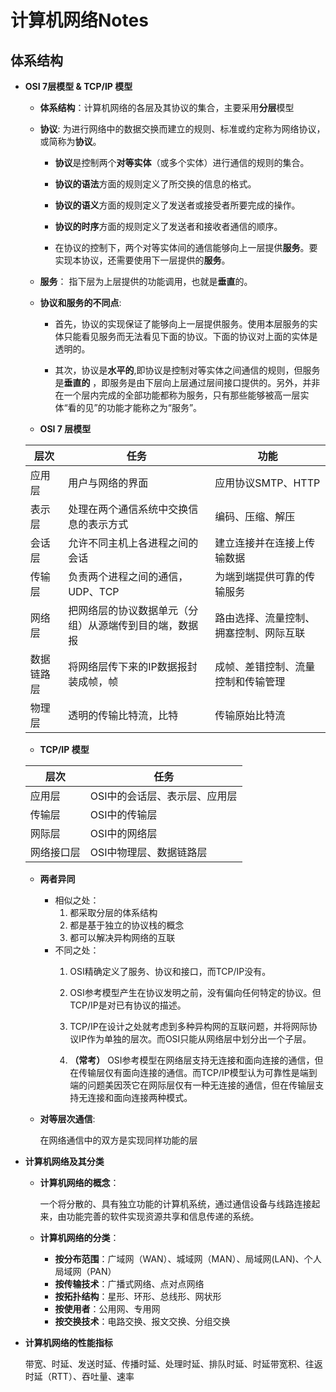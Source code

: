# 计算机网络Notes

## 体系结构

+ **OSI 7层模型 & TCP/IP 模型**  
    + **体系结构**：计算机网络的各层及其协议的集合，主要采用**分层**模型  

    + **协议**: 为进行网络中的数据交换而建立的规则、标准或约定称为网络协议，或简称为**协议**。  
        + **协议**是控制两个**对等实体**（或多个实体）进行通信的规则的集合。  
        
        + **协议的语法**方面的规则定义了所交换的信息的格式。  

        + **协议的语义**方面的规则定义了发送者或接受者所要完成的操作。  

        + **协议的时序**方面的规则定义了发送者和接收者通信的顺序。

        + 在协议的控制下，两个对等实体间的通信能够向上一层提供**服务**。要实现本协议，还需要使用下一层提供的**服务**。
    
    + **服务**： 指下层为上层提供的功能调用，也就是**垂直**的。  

    + **协议和服务的不同点**:

        + 首先，协议的实现保证了能够向上一层提供服务。使用本层服务的实体只能看见服务而无法看见下面的协议。下面的协议对上面的实体是透明的。  

        + 其次，协议是**水平的**,即协议是控制对等实体之间通信的规则，但服务是**垂直的** ，即服务是由下层向上层通过层间接口提供的。另外，并非在一个层内完成的全部功能都称为服务，只有那些能够被高一层实体“看的见”的功能才能称之为“服务”。
    
    + **OSI 7 层模型**
    
    层次|任务|功能  
    ---|---|---
    应用层|用户与网络的界面|应用协议SMTP、HTTP
    表示层|处理在两个通信系统中交换信息的表示方式|编码、压缩、解压
    会话层|允许不同主机上各进程之间的会话|建立连接并在连接上传输数据
    传输层|负责两个进程之间的通信，UDP、TCP|为端到端提供可靠的传输服务
    网络层|把网络层的协议数据单元（分组）从源端传到目的端，数据报|路由选择、流量控制、拥塞控制、网际互联
    数据链路层|将网络层传下来的IP数据报封装成帧，帧|成帧、差错控制、流量控制和传输管理
    物理层|透明的传输比特流，比特|传输原始比特流  

    + **TCP/IP 模型**

    层次|任务 
    ---|---
    应用层| OSI中的会话层、表示层、应用层  
    传输层| OSI中的传输层  
    网际层| OSI中的网络层
    网络接口层|OSI中物理层、数据链路层  

    + **两者异同**   
        + 相似之处：  
            1. 都采取分层的体系结构  
            2. 都是基于独立的协议栈的概念  
            3. 都可以解决异构网络的互联
        + 不同之处：  
            1. OSI精确定义了服务、协议和接口，而TCP/IP没有。  

            2. OSI参考模型产生在协议发明之前，没有偏向任何特定的协议。但TCP/IP是对已有协议的描述。  
            3. TCP/IP在设计之处就考虑到多种异构网的互联问题，并将网际协议IP作为单独的层次。而OSI只能从网络层中划分出一个子层。  
            4. **（常考）** OSI参考模型在网络层支持无连接和面向连接的通信，但在传输层仅有面向连接的通信。而TCP/IP模型认为可靠性是端到端的问题美因茨它在网际层仅有一种无连接的通信，但在传输层支持无连接和面向连接两种模式。
    
    + **对等层次通信**:  
      
      在网络通信中的双方是实现同样功能的层

+ **计算机网络及其分类**

    + **计算机网络的概念**：  

        一个将分散的、具有独立功能的计算机系统，通过通信设备与线路连接起来，由功能完善的软件实现资源共享和信息传递的系统。  
    
    + **计算机网络的分类**：  

        + **按分布范围**：广域网（WAN）、城域网（MAN）、局域网(LAN)、个人局域网（PAN）  
        + **按传输技术**：广播式网络、点对点网络
        + **按拓扑结构**：星形、环形、总线形、网状形
        + **按使用者**：公用网、专用网 
        + **按交换技术**：电路交换、报文交换、分组交换

+ **计算机网络的性能指标**

    带宽、时延、发送时延、传播时延、处理时延、排队时延、时延带宽积、往返时延（RTT）、吞吐量、速率


